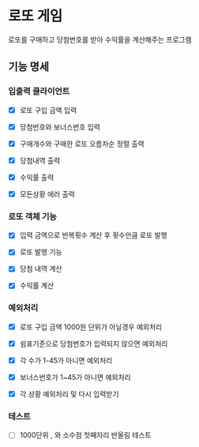 # 로또 게임

로또를 구매하고 당첨번호를 받아 수익률을 계산해주는 프로그램

## 기능 명세

### 입출력 클라이언트
- [X] 로또 구입 금액 입력
- [X] 당첨번호와 보너스번호 입력
- [X] 구매개수와 구매한 로또 오름차순 정렬 출력
- [X] 당첨내역 출력
- [X] 수익률 출력
- [X] 모든상황 에러 출력


### 로또 객체 기능
- [X] 입력 금액으로 반복횟수 계산 후 횟수만큼 로또 발행
- [X] 로또 발행 기능
- [X] 당첨 내역 계산
- [X] 수익률 계산


### 예외처리
- [X] 로또 구입 금액 1000원 단위가 아닐경우 예외처리
- [X] 쉼표기준으로 당첨번호가 입력되지 않으면 예외처리
- [X] 각 수가 1-45가 아니면 예외처리
- [X] 보너스번호가 1~45가 아니면 예외처리
- [X] 각 상황 예외처리 및 다시 입력받기


### 테스트
- [ ] 1000단위 , 와 소수점 첫째자리 반올림 테스트
